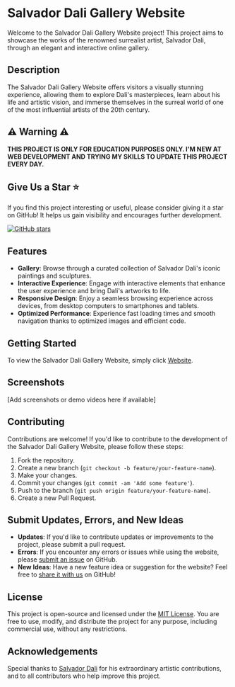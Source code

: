 # Salvador Dali Gallery Website

Welcome to the Salvador Dali Gallery Website project! This project aims to showcase the works of the renowned surrealist artist, Salvador Dali, through an elegant and interactive online gallery. 

## Description

The Salvador Dali Gallery Website offers visitors a visually stunning experience, allowing them to explore Dali's masterpieces, learn about his life and artistic vision, and immerse themselves in the surreal world of one of the most influential artists of the 20th century.

## ⚠️ Warning ⚠️

**THIS PROJECT IS ONLY FOR EDUCATION PURPOSES ONLY. I'M NEW AT WEB DEVELOPMENT AND TRYING MY SKILLS TO UPDATE THIS PROJECT EVERY DAY.**


## Give Us a Star ⭐

If you find this project interesting or useful, please consider giving it a star on GitHub! It helps us gain visibility and encourages further development.

[![GitHub stars](https://img.shields.io/github/stars/mrcyodev/salvador-dali-gallery-website.svg?style=social)](https://github.com/mrcyodev/salvador-dali-gallery-website/stargazers)

## Features

- **Gallery**: Browse through a curated collection of Salvador Dali's iconic paintings and sculptures.
- **Interactive Experience**: Engage with interactive elements that enhance the user experience and bring Dali's artworks to life.
- **Responsive Design**: Enjoy a seamless browsing experience across devices, from desktop computers to smartphones and tablets.
- **Optimized Performance**: Experience fast loading times and smooth navigation thanks to optimized images and efficient code.

## Getting Started

To view the Salvador Dali Gallery Website, simply click [Website](https://mrcyodev.github.io/salvador-dali-gallery-website/).


## Screenshots

[Add screenshots or demo videos here if available]

## Contributing

Contributions are welcome! If you'd like to contribute to the development of the Salvador Dali Gallery Website, please follow these steps:
1. Fork the repository.
2. Create a new branch (`git checkout -b feature/your-feature-name`).
3. Make your changes.
4. Commit your changes (`git commit -am 'Add some feature'`).
5. Push to the branch (`git push origin feature/your-feature-name`).
6. Create a new Pull Request.

## Submit Updates, Errors, and New Ideas

- **Updates**: If you'd like to contribute updates or improvements to the project, please submit a pull request.
- **Errors**: If you encounter any errors or issues while using the website, please [submit an issue](https://github.com/mrcyodev/salvador-dali-gallery-website/issues) on GitHub.
- **New Ideas**: Have a new feature idea or suggestion for the website? Feel free to [share it with us](https://github.com/mrcyodev/salvador-dali-gallery-website/issues) on GitHub!


## License

This project is open-source and licensed under the [MIT License](LICENSE). You are free to use, modify, and distribute the project for any purpose, including commercial use, without any restrictions.

## Acknowledgements

Special thanks to [Salvador Dali](https://en.wikipedia.org/wiki/Salvador_Dal%C3%AD) for his extraordinary artistic contributions, and to all contributors who help improve this project.

